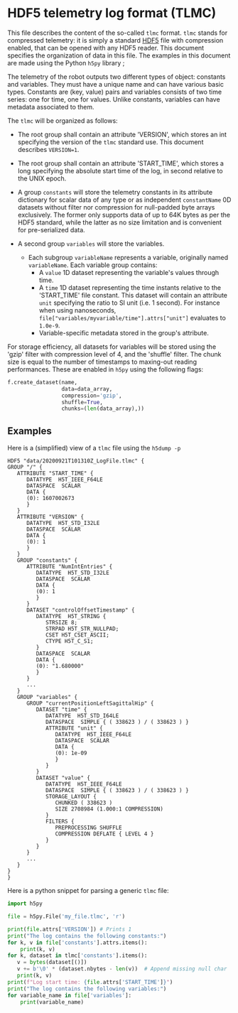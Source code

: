 HDF5 telemetry log format (TLMC)
================================

This file describes the content of the so-called `tlmc` format. `tlmc` stands for compressed telemetry: it is simply a standard [HDF5](https://portal.hdfgroup.org/display/HDF5/Introduction+to+HDF5) file with compression enabled, that can be opened with any HDF5 reader. This document specifies the organization of data in this file. The examples in this document are made using the Python `h5py` library ;

The telemetry of the robot outputs two different types of object: constants and variables. They must have a unique name and can have various basic types. Constants are (key, value) pairs and variables consists of two time series: one for time, one for values. Unlike constants, variables can have metadata associated to them.

The `tlmc` will be organized as follows:

 - The root group shall contain an attribute 'VERSION', which stores an int specifying the version of the `tlmc` standard use. This document describes `VERSION=1`.

 - The root group shall contain an attribute 'START_TIME', which stores a long specifying the absolute start time of the log, in second relative to the UNIX epoch.

 - A group `constants` will store the telemetry constants in its attribute dictionary for scalar data of any type or as independent `constantName` 0D datasets without filter nor compression for null-padded byte arrays exclusively. The former only supports data of up to 64K bytes as per the HDF5 standard, while the latter as no size limitation and is convenient for pre-serialized data.

 - A second group `variables` will store the variables.
    - Each subgroup `variableName` represents a variable, originally named `variableName`. Each variable group contains:
        - A `value` 1D dataset representing the variable's values through time.
        - A `time` 1D dataset representing the time instants relative to the 'START_TIME' file constant. This dataset will contain an attribute `unit` specifying the ratio to SI unit (i.e. 1 second). For instance when using nanoseconds, `file["variables/myvariable/time"].attrs["unit"]` evaluates to `1.0e-9`.
        - Variable-specific metadata stored in the group's attribute.

For storage efficiency, all datasets for variables will be stored using the 'gzip' filter with compression level of 4, and the 'shuffle' filter. The chunk size is equal to the number of timestamps to maxing-out reading performances. These are enabled in `h5py` using the following flags:

```python
f.create_dataset(name,
                 data=data_array,
                 compression='gzip',
                 shuffle=True,
                 chunks=(len(data_array),))
```

## Examples

Here is a (simplified) view of a `tlmc` file using the `h5dump -p`

```
HDF5 "data/20200921T101310Z_LogFile.tlmc" {
GROUP "/" {
   ATTRIBUTE "START_TIME" {
      DATATYPE  H5T_IEEE_F64LE
      DATASPACE  SCALAR
      DATA {
      (0): 1607002673
      }
   }
   ATTRIBUTE "VERSION" {
      DATATYPE  H5T_STD_I32LE
      DATASPACE  SCALAR
      DATA {
      (0): 1
      }
   }
   GROUP "constants" {
      ATTRIBUTE "NumIntEntries" {
         DATATYPE  H5T_STD_I32LE
         DATASPACE  SCALAR
         DATA {
         (0): 1
         }
      }
      DATASET "controlOffsetTimestamp" {
         DATATYPE  H5T_STRING {
            STRSIZE 8;
            STRPAD H5T_STR_NULLPAD;
            CSET H5T_CSET_ASCII;
            CTYPE H5T_C_S1;
         }
         DATASPACE  SCALAR
         DATA {
         (0): "1.680000"
         }
      }
      ...
   }
   GROUP "variables" {
      GROUP "currentPositionLeftSagittalHip" {
         DATASET "time" {
            DATATYPE  H5T_STD_I64LE
            DATASPACE  SIMPLE { ( 338623 ) / ( 338623 ) }
            ATTRIBUTE "unit" {
               DATATYPE  H5T_IEEE_F64LE
               DATASPACE  SCALAR
               DATA {
               (0): 1e-09
               }
            }
         }
         DATASET "value" {
            DATATYPE  H5T_IEEE_F64LE
            DATASPACE  SIMPLE { ( 338623 ) / ( 338623 ) }
            STORAGE_LAYOUT {
               CHUNKED ( 338623 )
               SIZE 2708984 (1.000:1 COMPRESSION)
            }
            FILTERS {
               PREPROCESSING SHUFFLE
               COMPRESSION DEFLATE { LEVEL 4 }
            }
         }
      }
      ...
   }
}
}
```

Here is a python snippet for parsing a generic `tlmc` file:

```python
import h5py

file = h5py.File('my_file.tlmc', 'r')

print(file.attrs['VERSION']) # Prints 1
print("The log contains the following constants:")
for k, v in file['constants'].attrs.items():
    print(k, v)
for k, dataset in tlmc['constants'].items():
   v = bytes(dataset[()])
   v += b'\0' * (dataset.nbytes - len(v))  # Append missing null char '\0' at end
   print(k, v)
print(f"Log start time: {file.attrs['START_TIME']}")
print("The log contains the following variables:")
for variable_name in file['variables']:
    print(variable_name)
```
